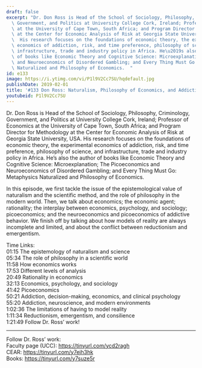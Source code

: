 ```yaml
---
draft: false
excerpt: "Dr. Don Ross is Head of the School of Sociology, Philosophy, Criminology,\
  \ Government, and Politics at University College Cork, Ireland; Professor of Economics\
  \ at the University of Cape Town, South Africa; and Program Director for Methodology\
  \ at the Center for Economic Analysis of Risk at Georgia State University, USA.\
  \  His research focuses on the foundations of economic theory, the experimental\
  \ economics of addiction, risk, and time preference, philosophy of science, and\
  \ infrastructure, trade and industry policy in Africa. He\u2019s also the author\
  \ of books like Economic Theory and Cognitive Science: Microexplanation; The Picoeconomics\
  \ and Neuroeconomics of Disordered Gambling; and Every Thing Must Go: Metaphysics\
  \ Naturalized and Philosophy of Economics.  "
id: e133
image: https://i.ytimg.com/vi/P1l9V2Cc7SU/hqdefault.jpg
publishDate: 2019-02-01
title: '#133 Don Ross: Naturalism, Philosophy of Economics, and Addiction'
youtubeid: P1l9V2Cc7SU
---
```

Dr. Don Ross is Head of the School of Sociology, Philosophy, Criminology, Government, and Politics at University College Cork, Ireland; Professor of Economics at the University of Cape Town, South Africa; and Program Director for Methodology at the Center for Economic Analysis of Risk at Georgia State University, USA.  His research focuses on the foundations of economic theory, the experimental economics of addiction, risk, and time preference, philosophy of science, and infrastructure, trade and industry policy in Africa. He’s also the author of books like Economic Theory and Cognitive Science: Microexplanation; The Picoeconomics and Neuroeconomics of Disordered Gambling; and Every Thing Must Go: Metaphysics Naturalized and Philosophy of Economics.  

In this episode, we first tackle the issue of the epistemological value of naturalism and the scientific method, and the role of philosophy in the modern world. Then, we talk about economics; the economic agent; rationality; the interplay between economics, psychology, and sociology; picoeconomics; and the neuroeconomics and picoeconomics of addictive behavior. We finish off by talking about how models of reality are always incomplete and limited, and about the conflict between reductionism and emergentism.

Time Links:  
01:15  The epistemology of naturalism and science  
05:34  The role of philosophy in a scientific world                            
11:58  How economics works               
17:53  Different levels of analysis            
20:49  Rationality in economics       
32:13  Economics, psychology, and sociology        
41:42  Picoeconomics         
50:21  Addiction, decision-making, economics, and clinical psychology      
55:20  Addiction, neuroscience, and modern environments  
1:02:36  The limitations of having to model reality  
1:11:34  Reductionism, emergentism, and consilience  
1:21:49  Follow Dr. Ross’ work!

---

Follow Dr. Ross’ work:  
Faculty page (UCC): https://tinyurl.com/ycd2ragh  
CEAR: https://tinyurl.com/y7ejh3hk  
Books: https://tinyurl.com/y7suze5r
